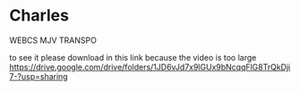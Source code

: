 # Charles
WEBCS MJV TRANSPO

to see it please download in this link because the video is too large 
https://drive.google.com/drive/folders/1JD6vJd7x9lGUx9bNcqqFlG8TrQkDji7-?usp=sharing
